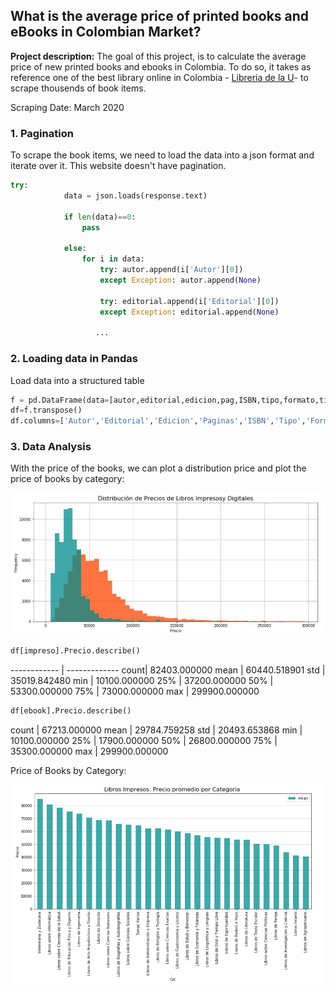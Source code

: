 ## What is the average price of printed books and eBooks in Colombian Market?

**Project description:** The goal of this project, is to calculate the average price of new printed books and ebooks in Colombia. To do so, it takes as reference one of the best library online in Colombia - [Libreria de la U](https://www.libreriadelau.com/)- to scrape thousends of book items.

Scraping Date: March 2020

### 1. Pagination

To scrape the book items, we need to load the data into a json format and iterate over it. This website doesn't have pagination.

```python
try:
            data = json.loads(response.text)
        
            if len(data)==0:
                pass

            else:
                for i in data:
                    try: autor.append(i['Autor'][0])
                    except Exception: autor.append(None)

                    try: editorial.append(i['Editorial'][0])
                    except Exception: editorial.append(None)
                    
                   ...
```

### 2. Loading data in Pandas

Load data into a structured table

```python
f = pd.DataFrame(data=[autor,editorial,edicion,pag,ISBN,tipo,formato,titulo,categoria,precio,file,size,peso,tamano,acabado,link], index=None)
df=f.transpose()
df.columns=['Autor','Editorial','Edicion','Paginas','ISBN','Tipo','Formato','Titulo','Categoria','Precio','File','Size-MB','Peso','Tamaño','Acabado','Link']
```

### 3. Data Analysis

With the price of the books, we can plot a distribution price and plot the price of books by category:

<img src="images/Distribution.JPG?raw=true"/>

```python
df[impreso].Precio.describe()
```

------------ | -------------
count| 82403.000000
mean | 60440.518901
std | 35019.842480
min     |  10100.000000
25%     |  37200.000000
50%     |  53300.000000
75%     |  73000.000000
max     | 299900.000000

```python
df[ebook].Precio.describe()
```

count   |  67213.000000
mean     | 29784.759258
std      | 20493.653868
min      | 10100.000000
25%      | 17900.000000
50%      | 26800.000000
75%      | 35300.000000
max      | 299900.000000

Price of Books by Category:

<img src="images/Category.PNG?raw=true"/>
